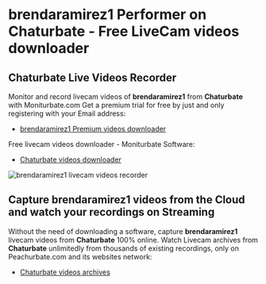 # brendaramirez1 Performer on Chaturbate - Free LiveCam videos downloader

## Chaturbate Live Videos Recorder

Monitor and record livecam videos of **brendaramirez1** from **Chaturbate** with Moniturbate.com
Get a premium trial for free by just and only registering with your Email address:
* [brendaramirez1 Premium videos downloader](https://moniturbate.com/request-demo-licence-key.html)

Free livecam videos downloader - Moniturbate Software:
* [Chaturbate videos downloader](https://moniturbate.com/moniturbate-download-software.html)

![brendaramirez1 livecam videos recorder](https://peachurnet.com/templates/moniturbate-software.png)


## Capture brendaramirez1 videos from the Cloud and watch your recordings on Streaming

Without the need of downloading a software, capture **brendaramirez1** livecam videos from **Chaturbate** 100% online.
Watch Livecam archives from **Chaturbate** unlimitedly from thousands of existing recordings, only on Peachurbate.com and its websites network:
* [Chaturbate videos archives](https://peachurnet.com/)